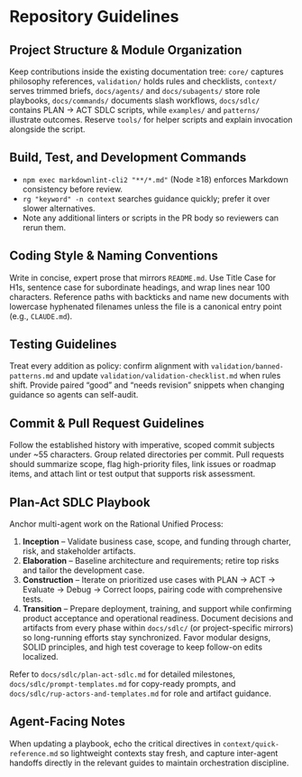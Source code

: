 # Repository Guidelines

## Project Structure & Module Organization
Keep contributions inside the existing documentation tree: `core/` captures philosophy references, `validation/` holds rules and checklists, `context/` serves trimmed briefs, `docs/agents/` and `docs/subagents/` store role playbooks, `docs/commands/` documents slash workflows, `docs/sdlc/` contains PLAN → ACT SDLC scripts, while `examples/` and `patterns/` illustrate outcomes. Reserve `tools/` for helper scripts and explain invocation alongside the script.

## Build, Test, and Development Commands
- `npm exec markdownlint-cli2 "**/*.md"` (Node ≥18) enforces Markdown consistency before review.
- `rg "keyword" -n context` searches guidance quickly; prefer it over slower alternatives.
- Note any additional linters or scripts in the PR body so reviewers can rerun them.

## Coding Style & Naming Conventions
Write in concise, expert prose that mirrors `README.md`. Use Title Case for H1s, sentence case for subordinate headings, and wrap lines near 100 characters. Reference paths with backticks and name new documents with lowercase hyphenated filenames unless the file is a canonical entry point (e.g., `CLAUDE.md`).

## Testing Guidelines
Treat every addition as policy: confirm alignment with `validation/banned-patterns.md` and update `validation/validation-checklist.md` when rules shift. Provide paired “good” and “needs revision” snippets when changing guidance so agents can self-audit.

## Commit & Pull Request Guidelines
Follow the established history with imperative, scoped commit subjects under ~55 characters. Group related directories per commit. Pull requests should summarize scope, flag high-priority files, link issues or roadmap items, and attach lint or test output that supports risk assessment.

## Plan-Act SDLC Playbook
Anchor multi-agent work on the Rational Unified Process:
1. **Inception** – Validate business case, scope, and funding through charter, risk, and stakeholder artifacts.
2. **Elaboration** – Baseline architecture and requirements; retire top risks and tailor the development case.
3. **Construction** – Iterate on prioritized use cases with PLAN → ACT → Evaluate → Debug → Correct loops, pairing code with comprehensive tests.
4. **Transition** – Prepare deployment, training, and support while confirming product acceptance and operational readiness.
Document decisions and artifacts from every phase within `docs/sdlc/` (or project-specific mirrors) so long-running efforts stay synchronized. Favor modular designs, SOLID principles, and high test coverage to keep follow-on edits localized.

Refer to `docs/sdlc/plan-act-sdlc.md` for detailed milestones, `docs/sdlc/prompt-templates.md` for copy-ready prompts, and `docs/sdlc/rup-actors-and-templates.md` for role and artifact guidance.

## Agent-Facing Notes
When updating a playbook, echo the critical directives in `context/quick-reference.md` so lightweight contexts stay fresh, and capture inter-agent handoffs directly in the relevant guides to maintain orchestration discipline.
